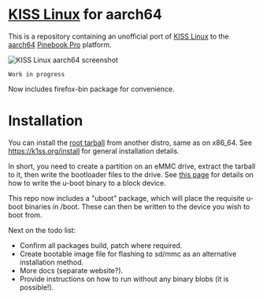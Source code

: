 # [KISS Linux](https://k1ss.org/) for aarch64

This is a repository containing an unofficial port of [KISS Linux](https://k1ss.org/) to the [aarch64](https://en.wikipedia.org/wiki/ARM_architecture#AArch64) [Pinebook Pro](https://www.pine64.org/pinebook-pro/) platform.

![KISS Linux aarch64 screenshot](https://raw.githubusercontent.com/jedavies-dev/kiss-aarch64/master/screenshot3.png "KISS Linux aarch64")

```Work in progress```

Now includes firefox-bin package for convenience.

# Installation
You can install the [root tarball](https://github.com/jedavies-dev/kiss-aarch64/releases/download/0.1/kiss-chroot.tar.xz) from another distro, same as on x86_64.  See https://k1ss.org/install for general installation details.

In short, you need to create a partition on an eMMC drive, extract the tarball to it, then write the bootloader files to the drive.  See [this page](https://stikonas.eu/wordpress/2019/09/15/blobless-boot-with-rockpro64/) for details on how to write the u-boot binary to a block device.

This repo now includes a "uboot" package, which will place the requisite u-boot binaries in /boot.
These can then be written to the device you wish to boot from.

Next on the todo list:
 - Confirm all packages build, patch where required.
 - Create bootable image file for flashing to sd/mmc as an alternative installation method.
 - More docs (separate website?).
 - Provide instructions on how to run without any binary blobs (it is possible!).
 
